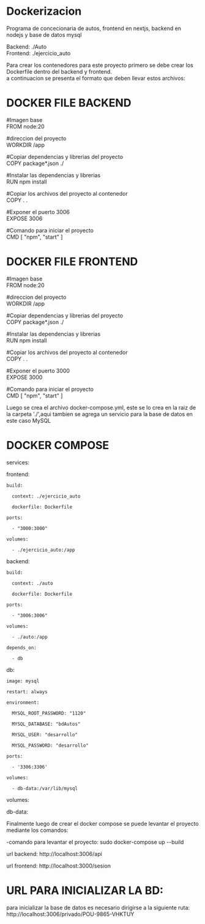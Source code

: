 # Dockerizacion

Programa de concecionaria de autos, frontend en nextjs, backend en nodejs y base de datos mysql

Backend: ./Auto  
Frontend: ./ejercicio_auto

Para crear los contenedores para este proyecto primero se debe crear los Dockerfile dentro del backend y frontend.\
a continuacion se presenta el formato que deben llevar estos archivos:  


# DOCKER FILE BACKEND

#Imagen base \
FROM node:20

#direccion del proyecto \
WORKDIR /app  


#Copiar dependencias y librerias del proyecto \
COPY package*.json ./

#Instalar las dependencias y librerias \
RUN npm install

#Copiar los archivos del proyecto al contenedor \
COPY . . 

#Exponer el puerto 3006 \
EXPOSE 3006

#Comando para iniciar el proyecto \
CMD [ "npm", "start" ]


# DOCKER FILE FRONTEND

#Imagen base \
FROM node:20

#direccion del proyecto \
WORKDIR /app

#Copiar dependencias y librerias del proyecto \
COPY package*.json ./

#Instalar las dependencias y librerias \
RUN npm install

#Copiar los archivos del proyecto al contenedor \
COPY . . 

#Exponer el puerto 3000 \
EXPOSE 3000

#Comando para iniciar el proyecto \
CMD [ "npm", "start" ]

Luego se crea el archivo docker-compose.yml, este se lo crea en la raiz de la carpeta './',aqui tambien se agrega un servicio para la base de datos en este caso MySQL   


# DOCKER COMPOSE
services:  

  frontend:  
  
    build:  
    
      context: ./ejercicio_auto  
      
      dockerfile: Dockerfile  
      
    ports:	
    
      - "3000:3000"	 
      
    volumes:  
    
      - ./ejercicio_auto:/app	  
      
  backend:	  
  
    build:	 
    
      context: ./auto  
      
      dockerfile: Dockerfile  
      
    ports:  
    
      - "3006:3006"  
      
    volumes:  
    
      - ./auto:/app  
      
    depends_on:  
    
      - db  
      
  db:  
  
    image: mysql  
    
    restart: always  
    
    environment:  
    
      MYSQL_ROOT_PASSWORD: "1120"  
      
      MYSQL_DATABASE: "bdAutos"  
      
      MYSQL_USER: "desarrollo"  
      
      MYSQL_PASSWORD: "desarrollo"  
      
    ports:  
    
      - '3306:3306'  
      
    volumes:  
    
      - db-data:/var/lib/mysql  
      
volumes:  

  db-data:

    

  Finalmente luego de crear el docker compose se puede levantar el proyecto mediante los comandos:  
  

-comando para levantar el proyecto: sudo docker-compose up --build  


  url backend: http://localhost:3006/api  
  
  url frontend: http://localhost:3000/sesion  
  

# URL PARA INICIALIZAR LA BD:  

para inicializar la base de datos es necesario dirigirse a la siguiente ruta: http://localhost:3006/privado/POU-9865-VHKTUY			



